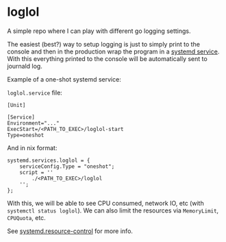 # loglol
A simple repo where I can play with different go logging settings.

The easiest (best?) way to setup logging is just to simply print to the console and then
in the production wrap the program in a [systemd service](https://www.freedesktop.org/software/systemd/man/systemd.service.html).
With this everything printed to the console will be automatically sent to journald log.

Example of a one-shot systemd service:


`loglol.service` file:
```
[Unit]

[Service]
Environment="..."
ExecStart=/<PATH_TO_EXEC>/loglol-start
Type=oneshot

```

And in nix format:
```
systemd.services.loglol = {
    serviceConfig.Type = "oneshot";
    script = ''
        ./<PATH_TO_EXEC>/loglol
    '';
};
```

With this, we will be able to see CPU consumed, network IO, etc
(with `systemctl status loglol`). We can also limit the resources via `MemoryLimit`,
`CPUQuota`, etc.

See [systemd.resource-control](https://www.freedesktop.org/software/systemd/man/systemd.resource-control.html)
for more info.

